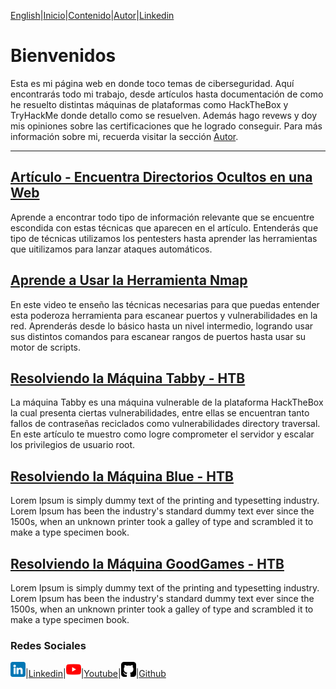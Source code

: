 [English](emersontech.github.io/en/index.html)|[Inicio](https://emersontech.github.io)|[Contenido](https://emersontech.github.io/nav/page1.html)|[Autor](https://emersontech.github.io/nav/about.html)|[Linkedin](https://www.linkedin.com/in/emersontech/)

# Bienvenidos
Esta es mi página web en donde toco temas de ciberseguridad. Aquí encontrarás todo mi trabajo, desde artículos hasta documentación de como he resuelto
distintas máquinas de plataformas como HackTheBox y TryHackMe donde detallo como se resuelven. Además hago revews y doy mis opiniones sobre las certificaciones que he logrado conseguir. Para más información sobre mi, recuerda visitar la sección [Autor](https://emersontech.github.io/nav/about.html).

---------------------------------------------

## [Artículo - Encuentra Directorios Ocultos en una Web](https://emersontech.github.io/posts/tecnicas-enumeracion-de-contenido-web.html)
Aprende a encontrar todo tipo de información relevante que se encuentre escondida con estas técnicas que aparecen en el artículo. Entenderás que tipo de técnicas utilizamos los pentesters hasta aprender las herramientas que uitilizamos para lanzar ataques automáticos.

## [Aprende a Usar la Herramienta Nmap](https://emersontech.github.io/posts/encuentra-vulnerabilidades-en-la-red-tutorial-nmap.html)
En este video te enseño las técnicas necesarias para que puedas entender esta poderoza herramienta para escanear puertos y vulnerabilidades en la red. Aprenderás desde lo básico hasta un nivel intermedio, logrando usar sus distintos comandos para escanear rangos de puertos hasta usar su motor de scripts.

## [Resolviendo la Máquina Tabby - HTB](https://emersontech.github.io/posts/maquina-tabby-htb.html)
La máquina Tabby es una máquina vulnerable de la plataforma HackTheBox la cual presenta ciertas vulnerabilidades, entre ellas se encuentran tanto fallos de contraseñas reciclados como vulnerabilidades directory traversal. En este artículo te muestro como logre comprometer el servidor y escalar los privilegios de usuario root. 

## [Resolviendo la Máquina Blue - HTB](https://emersontech.github.io/posts/maquina-blue-htb.html)
Lorem Ipsum is simply dummy text of the printing and typesetting industry. Lorem Ipsum has been the industry's standard dummy text ever since the 1500s, when an unknown printer took a galley of type and scrambled it to make a type specimen book.

## [Resolviendo la Máquina GoodGames - HTB](https://emersontech.github.io/posts/maquina-goodgames-htb.html)
Lorem Ipsum is simply dummy text of the printing and typesetting industry. Lorem Ipsum has been the industry's standard dummy text ever since the 1500s, when an unknown printer took a galley of type and scrambled it to make a type specimen book. 

### Redes Sociales

![img](/img/linkedin.png)|[Linkedin](https://www.linkedin.com/in/emersontech/)|![img](/img/youtube.png)|[Youtube](https://www.youtube.com/channel/UChNTj2xNpEQiliMv-IJbWvQ)|![img](/img/github.png)|[Github](https://github.com/emersontech)


<!--

## Welcome to GitHub Pages

You can use the [editor on GitHub](https://github.com/bountyh4cker/bountyh4acker.github.io/edit/gh-pages/index.md) to maintain and preview the content for your website in Markdown files.

Whenever you commit to this repository, GitHub Pages will run [Jekyll](https://jekyllrb.com/) to rebuild the pages in your site, from the content in your Markdown files.

### Markdown

Markdown is a lightweight and easy-to-use syntax for styling your writing. It includes conventions for

```markdown
Syntax highlighted code block

# Header 1
## Header 2
### Header 3

- Bulleted
- List

1. Numbered
2. List

**Bold** and _Italic_ and `Code` text

[Link](url) and ![Image](src)
```

For more details see [Basic writing and formatting syntax](https://docs.github.com/en/github/writing-on-github/getting-started-with-writing-and-formatting-on-github/basic-writing-and-formatting-syntax).

### Jekyll Themes

Your Pages site will use the layout and styles from the Jekyll theme you have selected in your [repository settings](https://github.com/bountyh4cker/bountyh4acker.github.io/settings/pages). The name of this theme is saved in the Jekyll `_config.yml` configuration file.

### Support or Contact

Having trouble with Pages? Check out our [documentation](https://docs.github.com/categories/github-pages-basics/) or [contact support](https://support.github.com/contact) and we’ll help you sort it out.

-->
